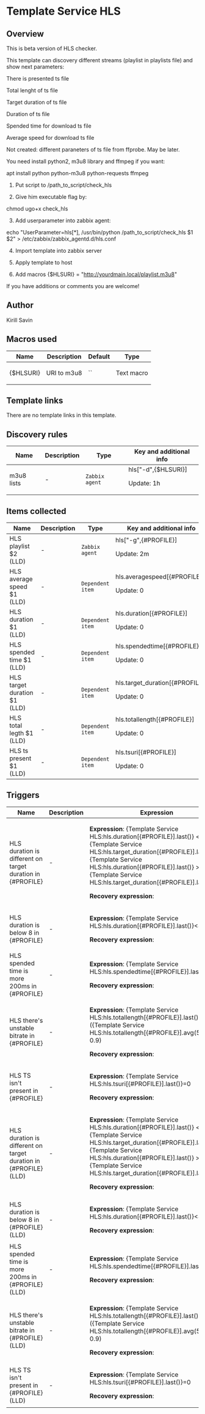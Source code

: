 # Template Service HLS

## Overview

This is beta version of HLS checker.


This template can discovery different streams (playlist in playlists file) and show next parameters:


There is presented ts file


Total lenght of ts file


Target duration of ts file


Duration of ts file


Spended time for download ts file


Average speed for download ts file


Not created: different paraneters of ts file from ffprobe. May be later.


 


You need install python2, m3u8 library and ffmpeg if you want:


apt install python python-m3u8 python-requests ffmpeg


 


1. Put script to /path\_to\_script/check\_hls


2. Give him executable flag by: 


chmod ugo+x check\_hls


3. Add userparameter into zabbix agent:


echo "UserParameter=hls[*], /usr/bin/python /path\_to\_script/check\_hls \$1 \$2" > /etc/zabbix/zabbix\_agentd.d/hls.conf


4. Import template into zabbix server


5. Apply template to host


6. Add macros {$HLSURI} = "http://yourdmain.local/playlist.m3u8"


 


If you have additions or comments you are welcome!

## Author

Kirill Savin

## Macros used

|Name|Description|Default|Type|
|----|-----------|-------|----|
|{$HLSURI}|<p>URI to m3u8</p>|``|Text macro|
## Template links

There are no template links in this template.

## Discovery rules

|Name|Description|Type|Key and additional info|
|----|-----------|----|----|
|m3u8 lists|<p>-</p>|`Zabbix agent`|hls["-d",{$HLSURI}]<p>Update: 1h</p>|
## Items collected

|Name|Description|Type|Key and additional info|
|----|-----------|----|----|
|HLS playlist $2 (LLD)|<p>-</p>|`Zabbix agent`|hls["-g",{#PROFILE}]<p>Update: 2m</p>|
|HLS average speed $1 (LLD)|<p>-</p>|`Dependent item`|hls.averagespeed[{#PROFILE}]<p>Update: 0</p>|
|HLS duration $1 (LLD)|<p>-</p>|`Dependent item`|hls.duration[{#PROFILE}]<p>Update: 0</p>|
|HLS spended time $1 (LLD)|<p>-</p>|`Dependent item`|hls.spendedtime[{#PROFILE}]<p>Update: 0</p>|
|HLS target duration $1 (LLD)|<p>-</p>|`Dependent item`|hls.target_duration[{#PROFILE}]<p>Update: 0</p>|
|HLS total legth $1 (LLD)|<p>-</p>|`Dependent item`|hls.totallength[{#PROFILE}]<p>Update: 0</p>|
|HLS ts present $1 (LLD)|<p>-</p>|`Dependent item`|hls.tsuri[{#PROFILE}]<p>Update: 0</p>|
## Triggers

|Name|Description|Expression|Priority|
|----|-----------|----------|--------|
|HLS duration is different on target duration in {#PROFILE}|<p>-</p>|<p>**Expression**: {Template Service HLS:hls.duration[{#PROFILE}].last()} < {Template Service HLS:hls.target_duration[{#PROFILE}].last()} or {Template Service HLS:hls.duration[{#PROFILE}].last()} > {Template Service HLS:hls.target_duration[{#PROFILE}].last()}</p><p>**Recovery expression**: </p>|not classified|
|HLS duration is below 8 in {#PROFILE}|<p>-</p>|<p>**Expression**: {Template Service HLS:hls.duration[{#PROFILE}].last()}<8</p><p>**Recovery expression**: </p>|warning|
|HLS spended time is more 200ms in {#PROFILE}|<p>-</p>|<p>**Expression**: {Template Service HLS:hls.spendedtime[{#PROFILE}].last()}>200</p><p>**Recovery expression**: </p>|information|
|HLS there's unstable bitrate in {#PROFILE}|<p>-</p>|<p>**Expression**: {Template Service HLS:hls.totallength[{#PROFILE}].last()} < ({Template Service HLS:hls.totallength[{#PROFILE}].avg(5m)} * 0.9)</p><p>**Recovery expression**: </p>|not classified|
|HLS TS isn't present in {#PROFILE}|<p>-</p>|<p>**Expression**: {Template Service HLS:hls.tsuri[{#PROFILE}].last()}=0</p><p>**Recovery expression**: </p>|high|
|HLS duration is different on target duration in {#PROFILE} (LLD)|<p>-</p>|<p>**Expression**: {Template Service HLS:hls.duration[{#PROFILE}].last()} < {Template Service HLS:hls.target_duration[{#PROFILE}].last()} or {Template Service HLS:hls.duration[{#PROFILE}].last()} > {Template Service HLS:hls.target_duration[{#PROFILE}].last()}</p><p>**Recovery expression**: </p>|not classified|
|HLS duration is below 8 in {#PROFILE} (LLD)|<p>-</p>|<p>**Expression**: {Template Service HLS:hls.duration[{#PROFILE}].last()}<8</p><p>**Recovery expression**: </p>|warning|
|HLS spended time is more 200ms in {#PROFILE} (LLD)|<p>-</p>|<p>**Expression**: {Template Service HLS:hls.spendedtime[{#PROFILE}].last()}>200</p><p>**Recovery expression**: </p>|information|
|HLS there's unstable bitrate in {#PROFILE} (LLD)|<p>-</p>|<p>**Expression**: {Template Service HLS:hls.totallength[{#PROFILE}].last()} < ({Template Service HLS:hls.totallength[{#PROFILE}].avg(5m)} * 0.9)</p><p>**Recovery expression**: </p>|not classified|
|HLS TS isn't present in {#PROFILE} (LLD)|<p>-</p>|<p>**Expression**: {Template Service HLS:hls.tsuri[{#PROFILE}].last()}=0</p><p>**Recovery expression**: </p>|high|
